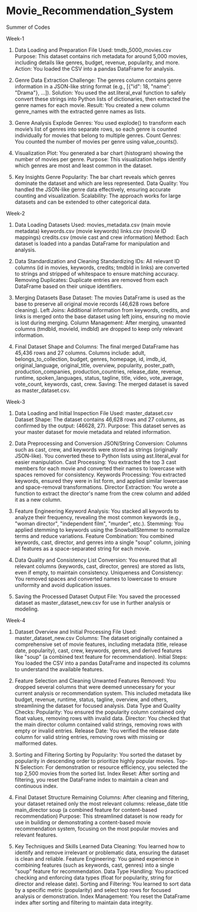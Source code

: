 # Movie_Recommendation_System
Summer of Codes

Week-1

1. Data Loading and Preparation
File Used: tmdb_5000_movies.csv
Purpose: This dataset contains rich metadata for around 5,000 movies, including details like genres, budget, revenue, popularity, and more.
Action: You loaded the CSV into a pandas DataFrame for analysis.

2. Genre Data Extraction
Challenge: The genres column contains genre information in a JSON-like string format (e.g., [{"id": 18, "name": "Drama"}, ...]).
Solution: You used the ast.literal_eval function to safely convert these strings into Python lists of dictionaries, then extracted the genre names for each movie.
Result: You created a new column genre_names with the extracted genre names as lists.

3. Genre Analysis
Explode Genres: You used explode() to transform each movie’s list of genres into separate rows, so each genre is counted individually for movies that belong to multiple genres.
Count Genres: You counted the number of movies per genre using value_counts().

4. Visualization
Plot: You generated a bar chart (histogram) showing the number of movies per genre.
Purpose: This visualization helps identify which genres are most and least common in the dataset.

5. Key Insights
Genre Popularity: The bar chart reveals which genres dominate the dataset and which are less represented.
Data Quality: You handled the JSON-like genre data effectively, ensuring accurate counting and visualization.
Scalability: The approach works for large datasets and can be extended to other categorical data.

Week-2

1. Data Loading
Datasets Used:
movies_metadata.csv (main movie metadata)
keywords.csv (movie keywords)
links.csv (movie ID mappings)
credits.csv (movie cast and crew information)
Method:
Each dataset is loaded into a pandas DataFrame for manipulation and analysis.

2. Data Standardization and Cleaning
Standardizing IDs:
All relevant ID columns (id in movies, keywords, credits; tmdbId in links) are converted to strings and stripped of whitespace to ensure matching accuracy.
Removing Duplicates:
Duplicate entries are removed from each DataFrame based on their unique identifiers.

3. Merging Datasets
Base Dataset:
The movies DataFrame is used as the base to preserve all original movie records (46,628 rows before cleaning).
Left Joins:
Additional information from keywords, credits, and links is merged onto the base dataset using left joins, ensuring no movie is lost during merging.
Column Management:
After merging, unwanted columns (tmdbId, movieId, imdbId) are dropped to keep only relevant information.

4. Final Dataset
Shape and Columns:
The final merged DataFrame has 45,436 rows and 27 columns.
Columns include:
adult, belongs_to_collection, budget, genres, homepage, id, imdb_id, original_language, original_title, overview, popularity, poster_path, production_companies, production_countries, release_date, revenue, runtime, spoken_languages, status, tagline, title, video, vote_average, vote_count, keywords, cast, crew.
Saving:
The merged dataset is saved as master_dataset.csv.

Week-3

1. Data Loading and Initial Inspection
File Used: master_dataset.csv
Dataset Shape: The dataset contains 46,628 rows and 27 columns, as confirmed by the output: (46628, 27).
Purpose: This dataset serves as your master dataset for movie metadata and related information.

2. Data Preprocessing and Conversion
JSON/String Conversion: Columns such as cast, crew, and keywords were stored as strings (originally JSON-like). You converted these to Python lists using ast.literal_eval for easier manipulation.
Cast Processing: You extracted the top 3 cast members for each movie and converted their names to lowercase with spaces removed for consistency.
Keywords Processing: You extracted keywords, ensured they were in list form, and applied similar lowercase and space-removal transformations.
Director Extraction: You wrote a function to extract the director's name from the crew column and added it as a new column.

3. Feature Engineering
Keyword Analysis: You stacked all keywords to analyze their frequency, revealing the most common keywords (e.g., "woman director", "independent film", "murder", etc.).
Stemming: You applied stemming to keywords using the SnowballStemmer to normalize terms and reduce variations.
Feature Combination: You combined keywords, cast, director, and genres into a single "soup" column, joining all features as a space-separated string for each movie.

4. Data Quality and Consistency
List Conversion: You ensured that all relevant columns (keywords, cast, director, genres) are stored as lists, even if empty, to maintain consistency.
Uniqueness and Consistency: You removed spaces and converted names to lowercase to ensure uniformity and avoid duplication issues.

5. Saving the Processed Dataset
Output File: You saved the processed dataset as master_dataset_new.csv for use in further analysis or modeling.

Week-4 

1. Dataset Overview and Initial Processing
File Used: master_dataset_new.csv
Columns: The dataset originally contained a comprehensive set of movie features, including metadata (title, release date, popularity), cast, crew, keywords, genres, and derived features like "soup" (a combined text feature for recommendation).
Initial Steps: You loaded the CSV into a pandas DataFrame and inspected its columns to understand the available features.

2. Feature Selection and Cleaning
Unwanted Features Removed: You dropped several columns that were deemed unnecessary for your current analysis or recommendation system. This included metadata like budget, revenue, runtime, status, tagline, overview, and others, streamlining the dataset for focused analysis.
Data Type and Quality Checks:
Popularity: You ensured the popularity column contained only float values, removing rows with invalid data.
Director: You checked that the main director column contained valid strings, removing rows with empty or invalid entries.
Release Date: You verified the release date column for valid string entries, removing rows with missing or malformed dates.

3. Sorting and Filtering
Sorting by Popularity: You sorted the dataset by popularity in descending order to prioritize highly popular movies.
Top-N Selection: For demonstration or resource efficiency, you selected the top 2,500 movies from the sorted list.
Index Reset: After sorting and filtering, you reset the DataFrame index to maintain a clean and continuous index.

4. Final Dataset Structure
Remaining Columns: After cleaning and filtering, your dataset retained only the most relevant columns:
release_date
title
main_director
soup (a combined feature for content-based recommendation)
Purpose: This streamlined dataset is now ready for use in building or demonstrating a content-based movie recommendation system, focusing on the most popular movies and relevant features.

5. Key Techniques and Skills Learned
Data Cleaning: You learned how to identify and remove irrelevant or problematic data, ensuring the dataset is clean and reliable.
Feature Engineering: You gained experience in combining features (such as keywords, cast, genres) into a single "soup" feature for recommendation.
Data Type Handling: You practiced checking and enforcing data types (float for popularity, string for director and release date).
Sorting and Filtering: You learned to sort data by a specific metric (popularity) and select top rows for focused analysis or demonstration.
Index Management: You reset the DataFrame index after sorting and filtering to maintain data integrity.

